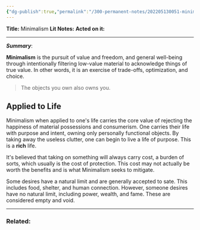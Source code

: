 ```yaml
---
{"dg-publish":true,"permalink":"/300-permanent-notes/202205130051-minimalism/","dgHomeLink":true,"dgPassFrontmatter":false}
---
```



**Title:** Minimalism
**Lit Notes:**
**Acted on it:**

---
***Summary***:

**Minimalism** is the pursuit of value and freedom, and general well-being through intentionally filtering low-value material to acknowledge things of true value. In other words, it is an exercise of trade-offs, optimization, and choice.

> The objects you own also owns you.

## Applied to Life
Minimalism when applied to one's life carries the core value of rejecting the happiness of material possessions and consumerism. One carries their life with purpose and intent, owning only personally functional objects. By taking away the useless clutter, one can begin to live a life of purpose. This is a **rich** life.

It's believed that taking on something will always carry cost, a burden of sorts, which usually is the cost of protection. This cost may not actually be worth the benefits and is what Minimalism seeks to mitigate.

Some desires have a natural limit and are generally accepted to sate. This includes food, shelter, and human connection. However, someone desires have no natural limit, including power, wealth, and fame. These are considered empty and void.

---
### Related:


